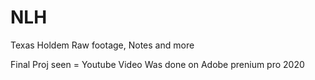 # NLH
Texas Holdem Raw footage, Notes and more

Final Proj seen = Youtube Video
Was done on Adobe prenium pro 2020

